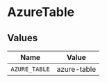 # AzureTable


## Values

| Name          | Value         |
| ------------- | ------------- |
| `AZURE_TABLE` | azure-table   |